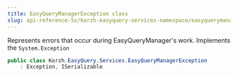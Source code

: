 ```yaml
---
title: EasyQueryManagerException class
slug: api-reference-5x/korzh-easyquery-services-namespace/easyquerymanagerexception-class
---
```



Represents errors that occur during EasyQueryManager's work.  Implements the `System.Exception`
```csharp
public class Korzh.EasyQuery.Services.EasyQueryManagerException
    : Exception, ISerializable

```